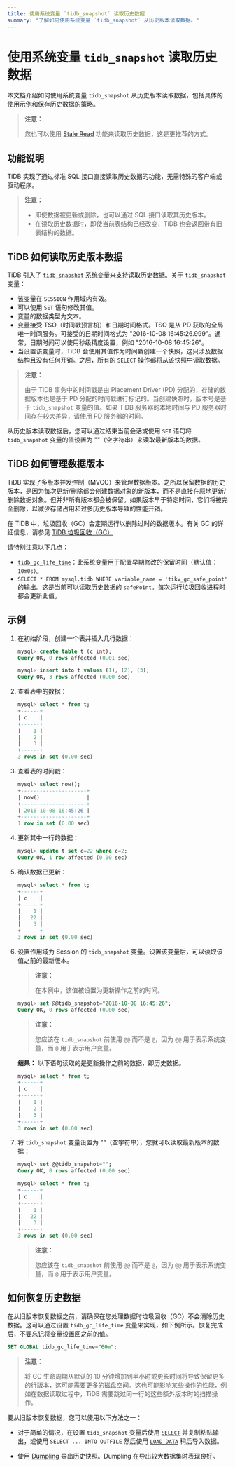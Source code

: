 ```yaml
---
title: 使用系统变量 `tidb_snapshot` 读取历史数据
summary: "了解如何使用系统变量 `tidb_snapshot` 从历史版本读取数据。"
---
```


# 使用系统变量 `tidb_snapshot` 读取历史数据

本文档介绍如何使用系统变量 `tidb_snapshot` 从历史版本读取数据，包括具体的使用示例和保存历史数据的策略。

> **注意：**
>
> 您也可以使用 [Stale Read](/stale-read.md) 功能来读取历史数据，这是更推荐的方式。

## 功能说明

TiDB 实现了通过标准 SQL 接口直接读取历史数据的功能，无需特殊的客户端或驱动程序。

> **注意：**
>
> - 即使数据被更新或删除，也可以通过 SQL 接口读取其历史版本。
> - 在读取历史数据时，即使当前表结构已经改变，TiDB 也会返回带有旧表结构的数据。

## TiDB 如何读取历史版本数据

TiDB 引入了 [`tidb_snapshot`](/system-variables.md#tidb_snapshot) 系统变量来支持读取历史数据。关于 `tidb_snapshot` 变量：

- 该变量在 `SESSION` 作用域内有效。
- 可以使用 `SET` 语句修改其值。
- 变量的数据类型为文本。
- 变量接受 TSO（时间戳预言机）和日期时间格式。TSO 是从 PD 获取的全局唯一时间服务。可接受的日期时间格式为 "2016-10-08 16:45:26.999"。通常，日期时间可以使用秒级精度设置，例如 "2016-10-08 16:45:26"。
- 当设置该变量时，TiDB 会使用其值作为时间戳创建一个快照，这只涉及数据结构且没有任何开销。之后，所有的 `SELECT` 操作都将从该快照中读取数据。

> **注意：**
>
> 由于 TiDB 事务中的时间戳是由 Placement Driver (PD) 分配的，存储的数据版本也是基于 PD 分配的时间戳进行标记的。当创建快照时，版本号是基于 `tidb_snapshot` 变量的值。如果 TiDB 服务器的本地时间与 PD 服务器时间存在较大差异，请使用 PD 服务器的时间。

从历史版本读取数据后，您可以通过结束当前会话或使用 `SET` 语句将 `tidb_snapshot` 变量的值设置为 ""（空字符串）来读取最新版本的数据。

## TiDB 如何管理数据版本

TiDB 实现了多版本并发控制（MVCC）来管理数据版本。之所以保留数据的历史版本，是因为每次更新/删除都会创建数据对象的新版本，而不是直接在原地更新/删除数据对象。但并非所有版本都会被保留。如果版本早于特定时间，它们将被完全删除，以减少存储占用和过多历史版本导致的性能开销。

在 TiDB 中，垃圾回收（GC）会定期运行以删除过时的数据版本。有关 GC 的详细信息，请参见 [TiDB 垃圾回收（GC）](/garbage-collection-overview.md)

请特别注意以下几点：

- [`tidb_gc_life_time`](/system-variables.md#tidb_gc_life_time-new-in-v50)：此系统变量用于配置早期修改的保留时间（默认值：`10m0s`）。
- `SELECT * FROM mysql.tidb WHERE variable_name = 'tikv_gc_safe_point'` 的输出。这是当前可以读取历史数据的 `safePoint`。每次运行垃圾回收进程时都会更新此值。

## 示例

1. 在初始阶段，创建一个表并插入几行数据：

    ```sql
    mysql> create table t (c int);
    Query OK, 0 rows affected (0.01 sec)

    mysql> insert into t values (1), (2), (3);
    Query OK, 3 rows affected (0.00 sec)
    ```

2. 查看表中的数据：

    ```sql
    mysql> select * from t;
    +------+
    | c    |
    +------+
    |    1 |
    |    2 |
    |    3 |
    +------+
    3 rows in set (0.00 sec)
    ```

3. 查看表的时间戳：

    ```sql
    mysql> select now();
    +---------------------+
    | now()               |
    +---------------------+
    | 2016-10-08 16:45:26 |
    +---------------------+
    1 row in set (0.00 sec)
    ```

4. 更新其中一行的数据：

    ```sql
    mysql> update t set c=22 where c=2;
    Query OK, 1 row affected (0.00 sec)
    ```

5. 确认数据已更新：

    ```sql
    mysql> select * from t;
    +------+
    | c    |
    +------+
    |    1 |
    |   22 |
    |    3 |
    +------+
    3 rows in set (0.00 sec)
    ```

6. 设置作用域为 Session 的 `tidb_snapshot` 变量。设置该变量后，可以读取该值之前的最新版本。

    > **注意：**
    >
    > 在本例中，该值被设置为更新操作之前的时间。

    ```sql
    mysql> set @@tidb_snapshot="2016-10-08 16:45:26";
    Query OK, 0 rows affected (0.00 sec)
    ```

    > **注意：**
    >
    > 您应该在 `tidb_snapshot` 前使用 `@@` 而不是 `@`，因为 `@@` 用于表示系统变量，而 `@` 用于表示用户变量。

    **结果：** 以下语句读取的是更新操作之前的数据，即历史数据。

    ```sql
    mysql> select * from t;
    +------+
    | c    |
    +------+
    |    1 |
    |    2 |
    |    3 |
    +------+
    3 rows in set (0.00 sec)
    ```

7. 将 `tidb_snapshot` 变量设置为 ""（空字符串），您就可以读取最新版本的数据：

    ```sql
    mysql> set @@tidb_snapshot="";
    Query OK, 0 rows affected (0.00 sec)
    ```

    ```sql
    mysql> select * from t;
    +------+
    | c    |
    +------+
    |    1 |
    |   22 |
    |    3 |
    +------+
    3 rows in set (0.00 sec)
    ```

    > **注意：**
    >
    > 您应该在 `tidb_snapshot` 前使用 `@@` 而不是 `@`，因为 `@@` 用于表示系统变量，而 `@` 用于表示用户变量。

## 如何恢复历史数据

在从旧版本恢复数据之前，请确保在您处理数据时垃圾回收（GC）不会清除历史数据。这可以通过设置 `tidb_gc_life_time` 变量来实现，如下例所示。恢复完成后，不要忘记将变量设置回之前的值。

```sql
SET GLOBAL tidb_gc_life_time="60m";
```

> **注意：**
>
> 将 GC 生命周期从默认的 10 分钟增加到半小时或更长时间将导致保留更多的行版本，这可能需要更多的磁盘空间。这也可能影响某些操作的性能，例如在数据读取过程中，TiDB 需要跳过同一行的这些额外版本时的扫描操作。

要从旧版本恢复数据，您可以使用以下方法之一：

- 对于简单的情况，在设置 `tidb_snapshot` 变量后使用 [`SELECT`](/sql-statements/sql-statement-select.md) 并复制粘贴输出，或使用 `SELECT ... INTO OUTFILE` 然后使用 [`LOAD DATA`](/sql-statements/sql-statement-load-data.md) 稍后导入数据。

- 使用 [Dumpling](https://docs.pingcap.com/tidb/stable/dumpling-overview#export-historical-data-snapshots-of-tidb) 导出历史快照。Dumpling 在导出较大数据集时表现良好。
